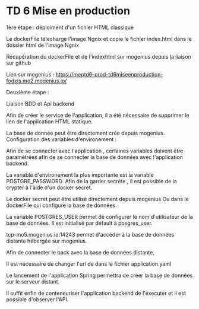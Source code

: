 **TD 6 Mise en production**
============================

1ère étape : déploiment d'un fichier HTML classique

Le dockerFile télecharge l'image Ngnix et copie le fichier 
index.html dans le dossier html de l'image Ngnix

Récupération du dockerFile et de l'indexhtml sur mogenius depuis la liaison sur github



Lien sur mogenius : 
https://meptd6-prod-td6miseenproduction-fodxjs.mo2.mogenius.io/

Deuxième étape : 

Liaison BDD et Api backend

Afin de créer le service de l'application, il a été nécessaire de supprimer le lien de l'application HTML statique. 


La base de donnée peut être directement crée depuis mogenius.
Configuration des variables d'environement : 

Afin de se connecter avec l'application , certaines variables 
doivent être paramétrées afin de se connecter la base de données 
avec l'application backend.

La variable d'environement la plus importante est la variable
POSTGRE_PASSWORD. Afin de la garder secrète , il est possible de la crypter à l'aide d'un docker secret. 

Le docker secret peut être utilisé directement depuis mogenius 
Ou dans le dockerFile qui configure la base de données.

La variable POSTGRES_USER permet de configurer le nom d'utilisateur de la base de données. Il est initialisé par défault à posgres_user.

tcp-mo5.mogenius.io:14243 permet d'accéder à la base de données distante hébergée sur mogenius.

Afin de connecter le back avec la base de données distante, 

Il est nécessaire de changer l'url de dans le fichier application.yaml

Le lancement de l'application Spring permettra de créer la base de données sur le serveur distant. 

Il suffit enfin de conteneuriser l'application backend de l'éxecuter et il est possible d'observer l'API.
